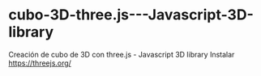 # cubo-3D-three.js---Javascript-3D-library
Creación de cubo de 3D con three.js - Javascript 3D library
Instalar https://threejs.org/

